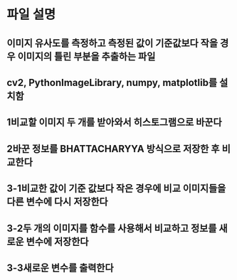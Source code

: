 # 파일 설명

## 이미지 유사도를 측정하고 측정된 값이 기준값보다 작을 경우 이미지의 틀린 부분을 추출하는 파일

## cv2, PythonImageLibrary, numpy, matplotlib를 설치함

## 1비교할 이미지 두 개를 받아와서 히스토그램으로 바꾼다
## 2바꾼 정보를 BHATTACHARYYA 방식으로 저장한 후 비교한다
## 3\-1비교한 값이 기준 값보다 작은 경우에 비교 이미지들을 다른 변수에 다시 저장한다
## 3\-2두 개의 이미지를 함수를 사용해서 비교하고 정보를 새로운 변수에 저장한다
## 3\-3새로운 변수를 출력한다

